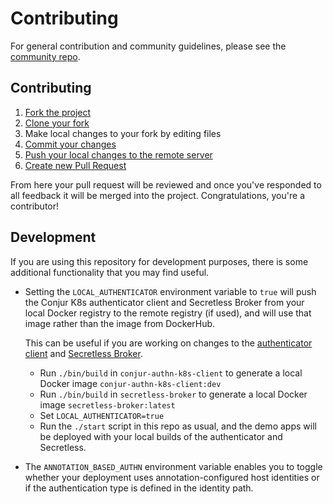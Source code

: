 # Contributing

For general contribution and community guidelines, please see the [community repo](https://github.com/cyberark/community).

## Contributing

1. [Fork the project](https://help.github.com/en/github/getting-started-with-github/fork-a-repo)
2. [Clone your fork](https://help.github.com/en/github/creating-cloning-and-archiving-repositories/cloning-a-repository)
3. Make local changes to your fork by editing files
3. [Commit your changes](https://help.github.com/en/github/managing-files-in-a-repository/adding-a-file-to-a-repository-using-the-command-line)
4. [Push your local changes to the remote server](https://help.github.com/en/github/using-git/pushing-commits-to-a-remote-repository)
5. [Create new Pull Request](https://help.github.com/en/github/collaborating-with-issues-and-pull-requests/creating-a-pull-request-from-a-fork)

From here your pull request will be reviewed and once you've responded to all
feedback it will be merged into the project. Congratulations, you're a
contributor!

## Development

If you are using this repository for development
purposes, there is some additional functionality that
you may find useful.

- Setting the `LOCAL_AUTHENTICATOR` environment
  variable to `true` will push
  the Conjur K8s authenticator client and Secretless
  Broker from your local Docker registry to the
  remote registry (if used), and will use that image
  rather than the image from DockerHub.

  This can be useful if you are working on changes to the
  [authenticator client](https://github.com/cyberark/conjur-authn-k8s-client) and
  [Secretless Broker](https://github.com/cyberark/secretless-broker).
  - Run `./bin/build` in `conjur-authn-k8s-client` to
    generate a local Docker image `conjur-authn-k8s-client:dev`
  - Run `./bin/build` in `secretless-broker` to
    generate a local Docker image `secretless-broker:latest`
  - Set `LOCAL_AUTHENTICATOR=true`
  - Run the `./start` script in this repo as usual,
    and the demo apps will be deployed with your
    local builds of the authenticator and Secretless.

- The `ANNOTATION_BASED_AUTHN` environment variable enables you to toggle whether
  your deployment uses annotation-configured host identities or if the authentication
  type is defined in the identity path.

